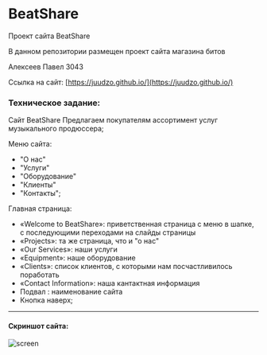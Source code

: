 # BeatShare
Проект сайта BeatShare 

В данном репозитории размещен проект сайта магазина битов

Алексеев Павел 3043

Ссылка на сайт: [https://juudzo.github.io/](https://juudzo.github.io/)

### Техническое задание:
Сайт BeatShare
Предлагаем покупателям ассортимент услуг музыкального продюссера;

Меню сайта:
- "О нас"
- "Услуги"
- "Оборудование"
- "Клиенты"
- "Контакты";

Главная страница: 
- «Welcome to BeatShare»: приветственная страница с меню в шапке, с последующими переходами на слайды страницы
- «Projects»: та же страница, что и "о нас"
- «Our Services»: наши услуги
- «Equipment»: наше оборудование
- «Clients»: cписок клиентов, с которыми нам посчастливилось поработать
- «Contact Information»: наша кантактная информация
- Подвал : наименование сайта
- Кнопка наверх;
***

#### Скриншот сайта:

![screen](https://i.ibb.co/R46XfVc/beatshare.jpg)
